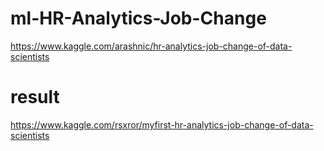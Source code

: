 # ml-HR-Analytics-Job-Change
https://www.kaggle.com/arashnic/hr-analytics-job-change-of-data-scientists


# result
https://www.kaggle.com/rsxror/myfirst-hr-analytics-job-change-of-data-scientists
